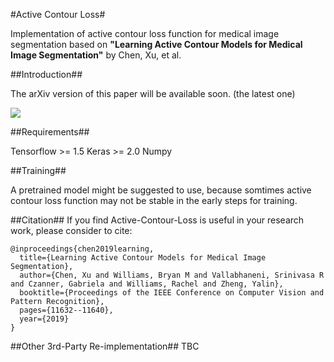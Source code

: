#Active Contour Loss#

Implementation of active contour loss function for medical image segmentation based on **"Learning Active Contour Models for Medical Image Segmentation"** by Chen, Xu, et al.


##Introduction##

The arXiv version of this paper will be available soon. (the latest one)

![](https://github.com/xuuuuuuchen/Active-Contour-Loss/blob/master/img/intro.png?raw=true) 

##Requirements##

Tensorflow >= 1.5 
Keras >= 2.0
Numpy

##Training##

A pretrained model might be suggested to use, because somtimes active contour loss function may not be stable in the early steps for training.

##Citation##
If you find Active-Contour-Loss is useful in your research work, please consider to cite:

	@inproceedings{chen2019learning,
	  title={Learning Active Contour Models for Medical Image Segmentation},
	  author={Chen, Xu and Williams, Bryan M and Vallabhaneni, Srinivasa R and Czanner, Gabriela and Williams, Rachel and Zheng, Yalin},
	  booktitle={Proceedings of the IEEE Conference on Computer Vision and Pattern Recognition},
	  pages={11632--11640},
	  year={2019}
	}

##Other 3rd-Party Re-implementation##
TBC

